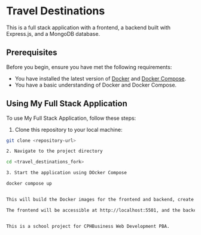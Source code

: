 # Travel Destinations

This is a full stack application with a frontend, a backend built with Express.js, and a MongoDB database.

## Prerequisites

Before you begin, ensure you have met the following requirements:

* You have installed the latest version of [Docker](https://www.docker.com/products/docker-desktop) and [Docker Compose](https://docs.docker.com/compose/install/).
* You have a basic understanding of Docker and Docker Compose.

## Using My Full Stack Application

To use My Full Stack Application, follow these steps:

1. Clone this repository to your local machine:

```bash
git clone <repository-url>

2. Navigate to the project directory

cd <travel_destinations_fork>

3. Start the application using DOcker Compose

docker compose up


This will build the Docker images for the frontend and backend, create the Docker volumne and start the containers

The frontend will be accessible at http://localhost:5501, and the backend will be accessible at http://localhost:4000.


This is a school project for CPHBusiness Web Development PBA. 
